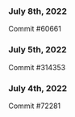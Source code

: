 ### July 8th, 2022

Commit #60661

### July 5th, 2022

Commit #314353


### July 4th, 2022

Commit #72281
